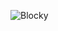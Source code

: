 ![Blocky](https://raw.github.com/GrahamAtkinson035/Open-Source-Lab-Work/master/Screenshots/Blocky.png)
